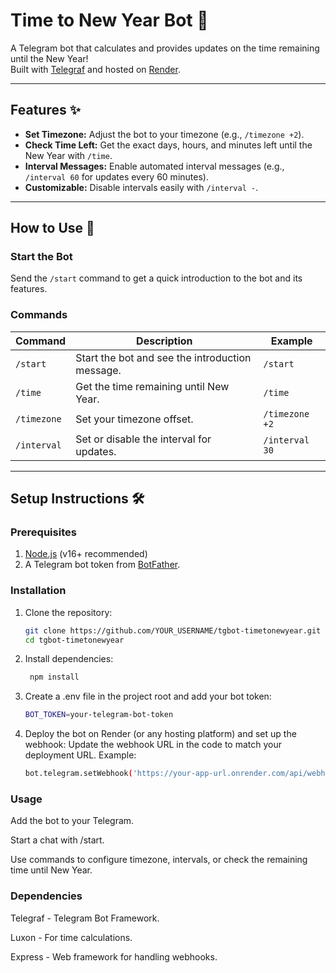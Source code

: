 # Time to New Year Bot 🎉  

A Telegram bot that calculates and provides updates on the time remaining until the New Year!  
Built with [Telegraf](https://telegraf.js.org/) and hosted on [Render](https://render.com/).  

---

## Features ✨  
- **Set Timezone:** Adjust the bot to your timezone (e.g., `/timezone +2`).  
- **Check Time Left:** Get the exact days, hours, and minutes left until the New Year with `/time`.  
- **Interval Messages:** Enable automated interval messages (e.g., `/interval 60` for updates every 60 minutes).  
- **Customizable:** Disable intervals easily with `/interval -`.  

---

## How to Use 🚀  

### Start the Bot  
Send the `/start` command to get a quick introduction to the bot and its features.  

### Commands  
| Command        | Description                                         | Example          |  
|----------------|-----------------------------------------------------|------------------|  
| `/start`       | Start the bot and see the introduction message.     | `/start`         |  
| `/time`        | Get the time remaining until New Year.              | `/time`          |  
| `/timezone`    | Set your timezone offset.                          | `/timezone +2`   |  
| `/interval`    | Set or disable the interval for updates.            | `/interval 30`   |  

---

## Setup Instructions 🛠️  

### Prerequisites  
1. [Node.js](https://nodejs.org/) (v16+ recommended)  
2. A Telegram bot token from [BotFather](https://core.telegram.org/bots#botfather).  

### Installation  
1. Clone the repository:  
   ```bash  
   git clone https://github.com/YOUR_USERNAME/tgbot-timetonewyear.git  
   cd tgbot-timetonewyear  

2. Install dependencies:
    ```bash
     npm install  

3. Create a .env file in the project root and add your bot token:
    ```bash
    BOT_TOKEN=your-telegram-bot-token 

4. Deploy the bot on Render (or any hosting platform) and set up the webhook:
Update the webhook URL in the code to match your deployment URL.
Example:
    ```bash
    bot.telegram.setWebhook('https://your-app-url.onrender.com/api/webhook');

### Usage  

Add the bot to your Telegram.

Start a chat with /start.

Use commands to configure timezone, intervals, or check the remaining time until New Year.

### Dependencies

Telegraf - Telegram Bot Framework.

Luxon - For time calculations.

Express - Web framework for handling webhooks.

